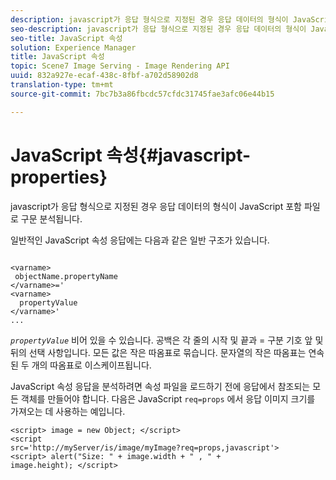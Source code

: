 ```yaml
---
description: javascript가 응답 형식으로 지정된 경우 응답 데이터의 형식이 JavaScript 포함 파일로 구문 분석됩니다.
seo-description: javascript가 응답 형식으로 지정된 경우 응답 데이터의 형식이 JavaScript 포함 파일로 구문 분석됩니다.
seo-title: JavaScript 속성
solution: Experience Manager
title: JavaScript 속성
topic: Scene7 Image Serving - Image Rendering API
uuid: 832a927e-ecaf-438c-8fbf-a702d58902d8
translation-type: tm+mt
source-git-commit: 7bc7b3a86fbcdc57cfdc31745fae3afc06e44b15

---
```



# JavaScript 속성{#javascript-properties}

javascript가 응답 형식으로 지정된 경우 응답 데이터의 형식이 JavaScript 포함 파일로 구문 분석됩니다.

일반적인 JavaScript 속성 응답에는 다음과 같은 일반 구조가 있습니다.

```
           
<varname> 
 objectName.propertyName 
</varname>=' 
<varname>
  propertyValue 
</varname>' 
...
```

*`propertyValue`* 비어 있을 수 있습니다. 공백은 각 줄의 시작 및 끝과 = 구분 기호 앞 및 뒤의 선택 사항입니다. 모든 값은 작은 따옴표로 묶습니다. 문자열의 작은 따옴표는 연속된 두 개의 따옴표로 이스케이프됩니다.

JavaScript 속성 응답을 분석하려면 속성 파일을 로드하기 전에 응답에서 참조되는 모든 객체를 만들어야 합니다. 다음은 JavaScript `req=props` 에서 응답 이미지 크기를 가져오는 데 사용하는 예입니다.

```
<script> image = new Object; </script> 
<script 
src='http://myServer/is/image/myImage?req=props,javascript'> 
<script> alert("Size: " + image.width + " , " + 
image.height); </script>
```

